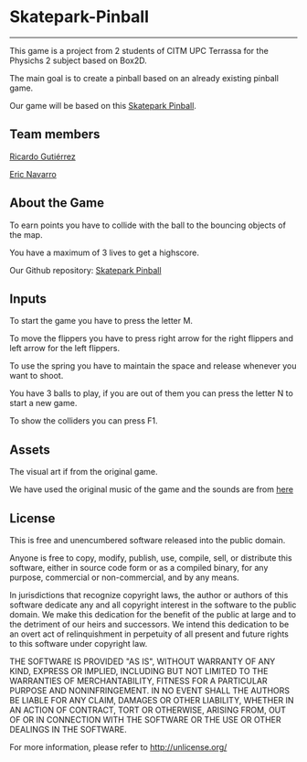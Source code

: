 # Skatepark-Pinball
--------------------------
This game is a project from 2 students of CITM UPC Terrassa for the Physichs 2 subject based on Box2D.

The main goal is to create a pinball based on an already existing pinball game.

Our game will be based on this [Skatepark Pinball](https://www.classicgame.com/game/Skatepark+Pinball).


## Team members

[Ricardo Gutiérrez](https://github.com/Ricardogll)

[Eric Navarro](https://github.com/lakaens)


## About the Game

To earn points you have to collide with the ball to the bouncing objects of the map.

You have a maximum of 3 lives to get a highscore.

Our Github repository: [Skatepark Pinball](https://github.com/Ricardogll/Skatepark-Pinball)


## Inputs

To start the game you have to press the letter M.

To move the flippers you have to press right arrow for the right flippers and left arrow for the left flippers.

To use the spring you have to maintain the space and release whenever you want to shoot.

You have 3 balls to play, if you are out of them you can press the letter N to start a new game.

To show the colliders you can press F1.


## Assets

The visual art if from the original game.

We have used the original music of the game and the sounds are from [here](http://www.vpforums.org/Tutorials/Sounds/SndLib1.html)


## License

This is free and unencumbered software released into the public domain.

Anyone is free to copy, modify, publish, use, compile, sell, or distribute this software, either in source code form or as a compiled binary, for any purpose, commercial or non-commercial, and by any means.

In jurisdictions that recognize copyright laws, the author or authors of this software dedicate any and all copyright interest in the software to the public domain. We make this dedication for the benefit of the public at large and to the detriment of our heirs and successors. We intend this dedication to be an overt act of relinquishment in perpetuity of all present and future rights to this software under copyright law.

THE SOFTWARE IS PROVIDED "AS IS", WITHOUT WARRANTY OF ANY KIND, EXPRESS OR IMPLIED, INCLUDING BUT NOT LIMITED TO THE WARRANTIES OF MERCHANTABILITY, FITNESS FOR A PARTICULAR PURPOSE AND NONINFRINGEMENT. IN NO EVENT SHALL THE AUTHORS BE LIABLE FOR ANY CLAIM, DAMAGES OR OTHER LIABILITY, WHETHER IN AN ACTION OF CONTRACT, TORT OR OTHERWISE, ARISING FROM, OUT OF OR IN CONNECTION WITH THE SOFTWARE OR THE USE OR OTHER DEALINGS IN THE SOFTWARE.

For more information, please refer to http://unlicense.org/
